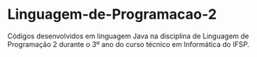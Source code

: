 # Linguagem-de-Programacao-2
 Códigos desenvolvidos em linguagem Java na disciplina de Linguagem de Programação 2 durante o 3º ano do curso técnico em Informática do IFSP.
